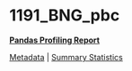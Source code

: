 # 1191_BNG_pbc

[**Pandas Profiling Report**](https://epistasislab.github.io/penn-ml-benchmarks/profile/1191_BNG_pbc.html)

[Metadata](metadata.yaml) | [Summary Statistics](summary_stats.csv)

